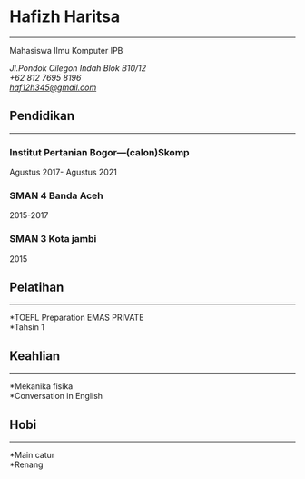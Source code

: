 # Hafizh Haritsa 
---------------
Mahasiswa Ilmu Komputer IPB

*Jl.Pondok Cilegon Indah Blok B10/12 <br>
+62 812 7695 8196 <br>
haf12h345@gmail.com*

## Pendidikan
----------
### Institut Pertanian Bogor—(calon)Skomp
Agustus 2017- Agustus 2021

### SMAN 4 Banda Aceh
2015-2017

### SMAN 3 Kota jambi
2015

## Pelatihan
---------
*TOEFL Preparation EMAS PRIVATE <br>
*Tahsin 1

## Keahlian
-----------
*Mekanika fisika <br>
*Conversation in English

## Hobi
-----
*Main catur <br>
*Renang
